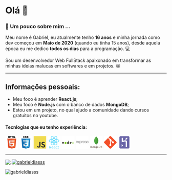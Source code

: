 # Olá 👋

### 👦 Um pouco sobre mim ...
Meu nome é Gabriel, eu atualmente tenho **16 anos** e minha jornada como dev começou em **Maio de 2020** (quando eu tinha 15 anos), desde aquela época eu me dedico **todos os dias** para a programação. 💻

Sou um desenvolvedor Web FullStack apaixonado em transformar as minhas ideias malucas em softwares e em projetos. 😜

<hr />

## Informações pessoais:

- Meu foco é aprender **React.js**;
- Meu foco é **Node.js** com o banco de dados **MongoDB**;
- Estou em um projeto, no qual ajudo a comunidade dando cursos gratuitos no youtube.

#### Tecnlogias que eu tenho experiência:

<p align="left">
<img src="https://raw.githubusercontent.com/devicons/devicon/master/icons/html5/html5-original-wordmark.svg" alt="html5" width="40" height="40"/> 
<img src="https://raw.githubusercontent.com/devicons/devicon/master/icons/css3/css3-original-wordmark.svg" alt="css3" width="40" height="40"/> 
<img src="https://raw.githubusercontent.com/devicons/devicon/master/icons/javascript/javascript-original.svg" alt="javascript" width="40" height="40"/> 
<img src="https://raw.githubusercontent.com/devicons/devicon/master/icons/react/react-original-wordmark.svg" alt="react" width="40" height="40"/> 
<img src="https://raw.githubusercontent.com/devicons/devicon/master/icons/nodejs/nodejs-original-wordmark.svg" alt="nodejs" width="40" height="40"/>
<img src="https://raw.githubusercontent.com/devicons/devicon/master/icons/express/express-original-wordmark.svg" alt="express" width="40" height="40"/> 
<img src="https://raw.githubusercontent.com/devicons/devicon/master/icons/mongodb/mongodb-original-wordmark.svg" alt="mongodb" width="40" height="40"/> 
<img src="https://raw.githubusercontent.com/devicons/devicon/master/icons/git/git-original.svg" alt="git" width="40" height="40"/> 
<img src="https://raw.githubusercontent.com/devicons/devicon/master/icons/heroku/heroku-plain.svg" alt="heroku" width="40" height="40" />
</p>

<hr />

<p>
<a href="https://github.com/gabrieldiasss">
  <img align="center" src="https://github-readme-stats.vercel.app/api/top-langs/?username=gabrieldiasss&theme=gotham" />
</a>
<a href="https://github.com/gabrieldiasss">
 <img align="center" src="https://github-readme-stats.vercel.app/api?username=gabrieldiasss&show_icons=true&theme=gotham" alt="gabrieldiasss" />
</a>
</p>

<p align="left"> <img src="https://komarev.com/ghpvc/?username=gabrieldiasss" alt="gabrieldiasss" /> </p>


